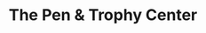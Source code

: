 ---
title: "The Pen & Trophy Center"
url: /east-syracuse/the-pen-and-trophy-center/
shop: trophy
---